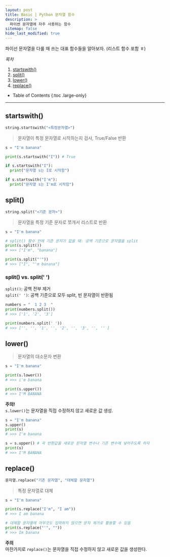 ```yaml
---
layout: post
title: Basic | Python 문자열 함수
description: >
  파이썬 문자열에 자주 사용하는 함수
sitemap: false
hide_last_modified: true
---
```


파이선 문자열을 다룰 때 쓰는 대표 함수들을 알아보자. (리스트 함수 포함 ㅎ)

*목차*  
1. [startswith()](#startswith)
2. [split()](#split)
3. [lower()](#lower)
4. [replace()](#replace)


- Table of Contents
{:toc .large-only}

---



## startswith()

~~~python
string.startswith("<특정문자열>")
~~~

> 문자열이 특정 문자열로 시작하는지 검사, True/False 반환

~~~python
s = "I'm banana"

print(s.startswith("I")) # True

if s.startswith("I"):
  print("문자열 s는 I로 시작함")

if s.startswith("I'm"):
  print("문자열 s는 I'm로 시작함")
~~~

## split()

~~~python
string.split("<기준 문자>")
~~~

> 문자열을 특정 기준 문자로 쪼개서 리스트로 반환

~~~python
s = "I'm banana"

# split() 함수 안에 기준 문자가 없을 때: 공백 기준으로 문자열을 split
print(s.split()) 
# >>> ["I'm", "banana"]

print(s.split("'")) 
# >>> ["I", "'m banana"]

~~~

### split() vs. split(' ')
`split()`: 공백 전부 제거  
`split(' ')`: 공백 기준으로 모두 split, 빈 문자열이 반환됨

~~~python
numbers = "  1 2 3  "
print(numbers.split())
# >>> ['1', '2', '3']

print(numbers.split(' '))
# >>> ['', '', '1', '', '2', '', '3', '', '' ]
~~~

## lower()

> 문자열의 대소문자 변환

~~~python
s = "I'm banana"

print(s.lower())
# >>> i'm banana

print(s.upper())
# >>> I'M BANANA
~~~

**주의!**  
`s.lower()`는 문자열을 직접 수정하지 않고 새로운 값 생성.  

~~~python
s = "I'm banana"
s.upper()
print(s)
# >>> I'm banana

s = s.upper() # 꼭 반환값을 새로운 문자열 변수나 기존 변수에 넣어주도록 하자
print(s)
# >>> I'M BANANA
~~~

## replace()

~~~python
문자열.replace("기존 문자열", "대체할 문자열")
~~~

> 특정 문자열로 대체

~~~python
s = "I'm banana"

print(s.replace("I'm", "I am"))
# >>> I am banana

# 대체할 문자열에 아무것도 입력하지 않으면 문자 제거로 활용할 수 있음
print(s.replace("'", ""))
# >>> Im banana
~~~

**주의**  
마찬가지로 `replace()`는 문자열을 직접 수정하지 않고 새로운 값을 생성한다.  


